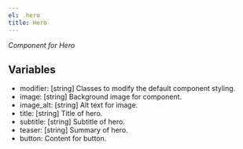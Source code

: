 ```yaml
---
el: .hero
title: Hero
---
```

_Component for Hero_

## Variables
* modifier: [string] Classes to modify the default component styling.
* image: [string] Background image for component.
* image_alt: [string] Alt text for image.
* title: [string] Title of hero.
* subtitle: [string] Subtitle of hero.
* teaser: [string] Summary of hero.
* button: Content for button.
